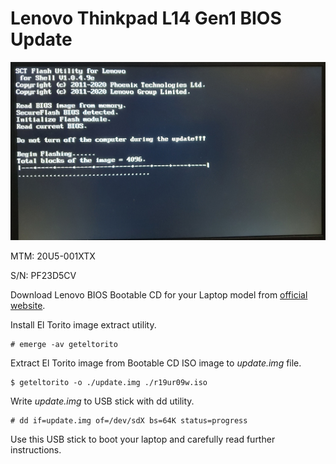 # Lenovo Thinkpad L14 Gen1 BIOS Update

![Lenovo Thinkpad L14 Gen1 BIOS Update](./images/20210729_003428.jpg "Bios update procedure")

MTM: 20U5-001XTX

S/N: PF23D5CV

Download Lenovo BIOS Bootable CD for your Laptop model from [official website](https://pcsupport.lenovo.com/tr/en/products/laptops-and-netbooks/thinkpad-l-series-laptops/thinkpad-l14-type-20u5-20u6/downloads/driver-list/component?name=BIOS%2FUEFI).

Install El Torito image extract utility.

```
# emerge -av geteltorito
```

Extract El Torito image from Bootable CD ISO image to *update.img* file.

```
$ geteltorito -o ./update.img ./r19ur09w.iso
```

Write *update.img* to USB stick with dd utility.

```
# dd if=update.img of=/dev/sdX bs=64K status=progress
```

Use this USB stick to boot your laptop and carefully read further instructions.


